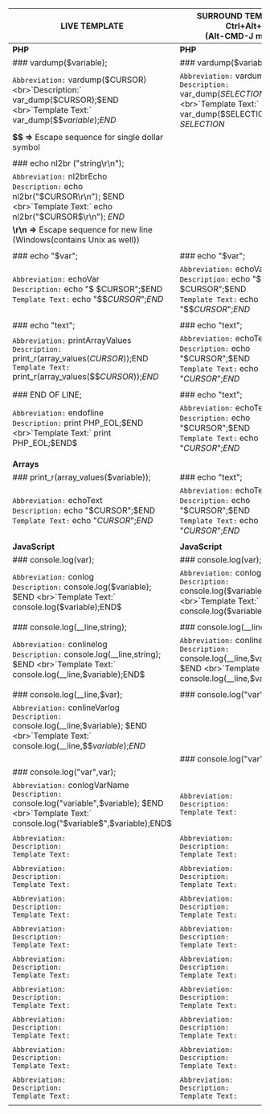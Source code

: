 | LIVE TEMPLATE                                                                                                                                                | SURROUND TEMPLATE - Ctrl+Alt+J <br>(Alt-CMD-J macOS)                                                                                                         |
| -------------------------------------------------------------                                                                                                | -------------------------------------------------------------                                                                                            |
| **PHP**                                                                                                                                                      | **PHP**                                                                                                                                                  |
| ### vardump($variable);                                                                                                                                      | ### vardump($variable);                                                                                                                                  |
| `Abbreviation:` vardump($CURSOR)  <br>`Description:` var_dump($CURSOR);$END   <br>`Template Text:` var_dump($$$variable$);$END$                              | `Abbreviation:` vardumpSelection  <br>`Description:` var_dump($SELECTION$); \n $END   <br>`Template Text:` var_dump($SELECTION$); $END$ <br> $SELECTION$ |
| **$$ =>** Escape sequence for single dollar symbol                                                                                                           |                                                                                                                                                          |
|                                                                                                                                                              |                                                                                                                                                          |
| ### echo nl2br ("string\r\n");                                                                                                                               |                                                                                                                                                          |
| `Abbreviation:` nl2brEcho  <br>`Description:` echo nl2br("$CURSOR\r\n"); $END   <br>`Template Text:` echo nl2br("$CURSOR$\r\n"); $END$                       |                                                                                                                                                          |
| **\r\n =>** Escape sequence for new line (Windows(contains Unix as well))                                                                                    |                                                                                                                                                          |
|                                                                                                                                                              |                                                                                                                                                          |
| ### echo "$var";                                                                                                                                             | ### echo "$var";                                                                                                                                         |
| `Abbreviation:` echoVar   <br>`Description:` echo "$ $CURSOR";$END   <br>`Template Text:` echo "$$$CURSOR$";$END$                                            | `Abbreviation:` echoVar   <br>`Description:` echo "$ $CURSOR";$END   <br>`Template Text:` echo "$$$CURSOR$";$END$                                        |
|                                                                                                                                                              |                                                                                                                                                          |
| ### echo "text";                                                                                                                                             | ### echo "text";                                                                                                                                         |
| `Abbreviation:` printArrayValues   <br>`Description:` print_r(array_values($CURSOR));$END   <br>`Template Text:` print_r(array_values($$$CURSOR$));$END$     | `Abbreviation:` echoText   <br>`Description:` echo "$CURSOR";$END   <br>`Template Text:` echo "$CURSOR$";$END$                                           |
|                                                                                                                                                              |                                                                                                                                                          |
| ### END OF LINE;                                                                                                                                             | ### echo "text";                                                                                                                                         |
| `Abbreviation:` endofline   <br>`Description:` print PHP_EOL;$END   <br>`Template Text:` print PHP_EOL;$END$                                                 | `Abbreviation:` echoText   <br>`Description:` echo "$CURSOR";$END   <br>`Template Text:` echo "$CURSOR$";$END$                                           |
|                                                                                                                                                              |                                                                                                                                                          |
| **Arrays**                                                                                                                                                   |                                                                                                                                                          |
| ### print_r(array_values($variable));                                                                                                                        | ### echo "text";                                                                                                                                         |
| `Abbreviation:` echoText   <br>`Description:` echo "$CURSOR";$END   <br>`Template Text:` echo "$CURSOR$";$END$                                               | `Abbreviation:` echoText   <br>`Description:` echo "$CURSOR";$END   <br>`Template Text:` echo "$CURSOR$";$END$                                           |
|                                                                                                                                                              |                                                                                                                                                          |
| **JavaScript**                                                                                                                                               | **JavaScript**                                                                                                                                           |
| ### console.log(var);                                                                                                                                        | ### console.log(var);                                                                                                                                    |
| `Abbreviation:` conlog   <br>`Description:` console.log($variable); $END   <br>`Template Text:` console.log($variable$);$END$                                | `Abbreviation:` conlog   <br>`Description:` console.log($variable); $END   <br>`Template Text:` console.log($variable$);$END$                            |
|                                                                                                                                                              |                                                                                                                                                          |
| ### console.log(__line,string);                                                                                                                              | ### console.log(__line,var);                                                                                                                             |
| `Abbreviation:` conlinelog   <br>`Description:` console.log(__line,string); $END   <br>`Template Text:` console.log(__line,$variable$);$END$                 | `Abbreviation:` conlinelog   <br>`Description:` console.log(__line,$variable); $END   <br>`Template Text:` console.log(__line,$variable$);$END$          |
|                                                                                                                                                              |                                                                                                                                                          |
| ### console.log(__line,$var);                                                                                                                                | ### console.log("var",var);                                                                                                                              |
| `Abbreviation:` conlineVarlog <br>`Description:` console.log(__line,$variable); $END <br>`Template Text:` console.log(__line,$$$variable$);$END$             |
|                                                                                                                                                              | ### console.log("var",var);                                                                                                                              |
| ### console.log("var",var);                                                                                                                                  |                                                                                                                                                          |
| `Abbreviation:` conlogVarName   <br>`Description:` console.log("variable",$variable); $END   <br>`Template Text:` console.log("$variable$",$variable$);$END$ | `Abbreviation:` <br>`Description:` <br>`Template Text:`                                                                                                  |
|                                                                                                                                                              |                                                                                                                                                          |
| `Abbreviation:` <br>`Description:` <br>`Template Text:`                                                                                                      | `Abbreviation:` <br>`Description:` <br>`Template Text:`                                                                                                  |
|                                                                                                                                                              |                                                                                                                                                          |
| `Abbreviation:` <br>`Description:` <br>`Template Text:`                                                                                                      | `Abbreviation:` <br>`Description:` <br>`Template Text:`                                                                                                  |
|                                                                                                                                                              |                                                                                                                                                          |
| `Abbreviation:` <br>`Description:` <br>`Template Text:`                                                                                                      | `Abbreviation:` <br>`Description:` <br>`Template Text:`                                                                                                  |
|                                                                                                                                                              |                                                                                                                                                          |
| `Abbreviation:` <br>`Description:` <br>`Template Text:`                                                                                                      | `Abbreviation:` <br>`Description:` <br>`Template Text:`                                                                                                  |
|                                                                                                                                                              |                                                                                                                                                          |
| `Abbreviation:` <br>`Description:` <br>`Template Text:`                                                                                                      | `Abbreviation:` <br>`Description:` <br>`Template Text:`                                                                                                  |
|                                                                                                                                                              |                                                                                                                                                          |
| `Abbreviation:` <br>`Description:` <br>`Template Text:`                                                                                                      | `Abbreviation:` <br>`Description:` <br>`Template Text:`                                                                                                  |
|                                                                                                                                                              |                                                                                                                                                          |
| `Abbreviation:` <br>`Description:` <br>`Template Text:`                                                                                                      | `Abbreviation:` <br>`Description:` <br>`Template Text:`                                                                                                  |
|                                                                                                                                                              |                                                                                                                                                          |
| `Abbreviation:` <br>`Description:` <br>`Template Text:`                                                                                                      | `Abbreviation:` <br>`Description:` <br>`Template Text:`                                                                                                  |
|                                                                                                                                                              |                                                                                                                                                          |
| `Abbreviation:` <br>`Description:` <br>`Template Text:`                                                                                                      | `Abbreviation:` <br>`Description:` <br>`Template Text:`                                                                                                  |
|                                                                                                                                                              |                                                                                                                                                          |
